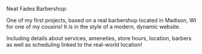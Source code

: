 Neat Fades Barbershop:

One of my first projects, based on a real barbershop located in Madison, WI for one of my cousins! It is in the style of a modern, dynamic website. 

Including details about services, ameneties, store hours, location, barbers as well as scheduling linked to the real-world location!